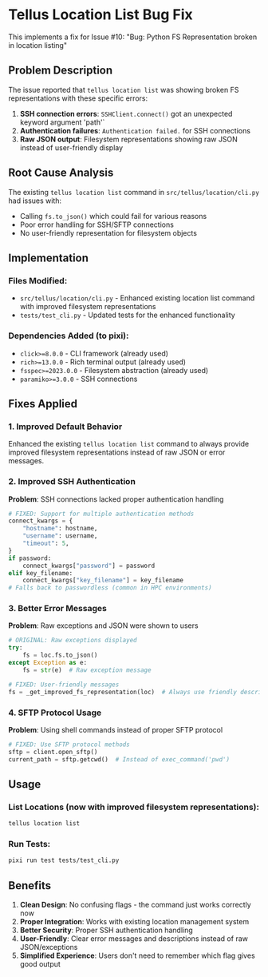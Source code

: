 # Tellus Location List Bug Fix

This implements a fix for Issue #10: "Bug: Python FS Representation broken in location listing"

## Problem Description

The issue reported that `tellus location list` was showing broken FS representations with these specific errors:

1. **SSH connection errors**: `SSHClient.connect()` got an unexpected keyword argument 'path'`
2. **Authentication failures**: `Authentication failed.` for SSH connections
3. **Raw JSON output**: Filesystem representations showing raw JSON instead of user-friendly display

## Root Cause Analysis

The existing `tellus location list` command in `src/tellus/location/cli.py` had issues with:
- Calling `fs.to_json()` which could fail for various reasons
- Poor error handling for SSH/SFTP connections
- No user-friendly representation for filesystem objects

## Implementation

### Files Modified:
- `src/tellus/location/cli.py` - Enhanced existing location list command with improved filesystem representations
- `tests/test_cli.py` - Updated tests for the enhanced functionality

### Dependencies Added (to pixi):
- `click>=8.0.0` - CLI framework (already used)
- `rich>=13.0.0` - Rich terminal output (already used)
- `fsspec>=2023.0.0` - Filesystem abstraction (already used)
- `paramiko>=3.0.0` - SSH connections

## Fixes Applied

### 1. Improved Default Behavior
Enhanced the existing `tellus location list` command to always provide improved filesystem representations instead of raw JSON or error messages.

### 2. Improved SSH Authentication
**Problem**: SSH connections lacked proper authentication handling
```python
# FIXED: Support for multiple authentication methods
connect_kwargs = {
    "hostname": hostname,
    "username": username,
    "timeout": 5,
}
if password:
    connect_kwargs["password"] = password
elif key_filename:
    connect_kwargs["key_filename"] = key_filename
# Falls back to passwordless (common in HPC environments)
```

### 3. Better Error Messages
**Problem**: Raw exceptions and JSON were shown to users
```python
# ORIGINAL: Raw exceptions displayed
try:
    fs = loc.fs.to_json()
except Exception as e:
    fs = str(e)  # Raw exception message

# FIXED: User-friendly messages
fs = _get_improved_fs_representation(loc)  # Always use friendly descriptions
```

### 4. SFTP Protocol Usage
**Problem**: Using shell commands instead of proper SFTP protocol
```python
# FIXED: Use SFTP protocol methods
sftp = client.open_sftp()
current_path = sftp.getcwd()  # Instead of exec_command('pwd')
```

## Usage

### List Locations (now with improved filesystem representations):
```bash
tellus location list
```

### Run Tests:
```bash
pixi run test tests/test_cli.py
```

## Benefits

1. **Clean Design**: No confusing flags - the command just works correctly now
2. **Proper Integration**: Works with existing location management system
3. **Better Security**: Proper SSH authentication handling
4. **User-Friendly**: Clear error messages and descriptions instead of raw JSON/exceptions
5. **Simplified Experience**: Users don't need to remember which flag gives good output